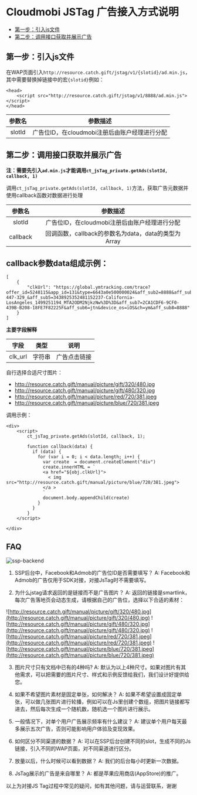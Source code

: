 # Cloudmobi JSTag 广告接入方式说明

* [第一步：引入js文件](#引入js文件)
* [第二步：调用接口获取并展示广告](#调用接口获取并展示广告)

## 第一步：引入js文件

在WAP页面引入`http://resource.catch.gift/jstag/v1/{slotid}/ad.min.js`，其中需要替换掉链接中的宏`{slotid}`例如：

```
<head>
    <script src="http://resource.catch.gift/jstag/v1/8888/ad.min.js"></script>
</head>   
```
| 参数名 | 参数描述 |
| :--: | :--: |
| slotId | 广告位ID，在cloudmobi注册后由账户经理进行分配 |

## 第二步：调用接口获取并展示广告


__注：需要先引入`ad.min.js`才能调用`ct_jsTag_private.getAds(slotId, callback, 1)`__

调用`ct_jsTag_private.getAds(slotId, callback, 1)`方法，获取广告元数据并使用callback函数对数据进行处理

| 参数名 | 参数描述 |
| :--: | :--: |
| slotId | 广告位ID，在cloudmobi注册后由账户经理进行分配 |
| callback | 回调函数，callback的参数名为data，data的类型为Array |

callback参数data组成示例：
----

```
[
    {
        "clkUrl": "https://global.ymtracking.com/trace?offer_id=5248115&app_id=131&type=6643a0e500000024&aff_sub2=8888&aff_sub3=US_svm_&aff_sub4=696-447-329_&aff_sub5=3438925352481152237-California-LosAngeles_1499251194_MTA2ODM2NjkzNw%3D%3D&aff_sub7=2CA1CDF6-9CF0-439B-B208-18FE7F82225F&aff_sub6=jtn&device_os=iOS&ch=ym&aff_sub8=8888"
    }
]
```

__主要字段解释__

|字段| 类型| 说明|
|:-:|:--:|:---:|
|clk_url|字符串|广告点击链接|


自行选择合适尺寸图片：

* http://resource.catch.gift/manual/picture/gift/320/480.jpg
* http://resource.catch.gift/manual/picture/gift/480/320.jpg
* http://resource.catch.gift/manual/picture/red/720/381.jpeg
* http://resource.catch.gift/manual/picture/blue/720/381.jpeg

调用示例：

```
<div>
    <script>
        ct_jsTag_private.getAds(slotId, callback, 1);

        function callback(data) {
          if (data) {
            for (var i = 0; i < data.length; i++) {
              var create  = document.createElement("div")
              create.innerHTML = `
              <a href="${obj.clkUrl}">
                < img src="http://resource.catch.gift/manual/picture/blue/720/381.jpeg">
              </a >
              `
              document.body.appendChild(create)
            }
          }
        }
    </script>
    
</div>

```

## FAQ

![ssp-backend](https://user-images.githubusercontent.com/5916447/28417259-02be5252-6d8a-11e7-8823-1dc1e4bb302f.png)
1. SSP后台中，Facebook和Admob的广告位ID是否需要填写？
A: Facebook和Admob的广告仅用于SDK对接，对接JsTag时不需要填写。

2. 为什么jstag请求返回的是链接而不是广告图片？
A: 返回的链接是smartlink，每次广告落地页会动态生成，请根据自己的广告位，选择以下合适的素材：

![http://resource.catch.gift/manual/picture/gift/320/480.jpg](http://resource.catch.gift/manual/picture/gift/320/480.jpg)
![http://resource.catch.gift/manual/picture/gift/480/320.jpg](http://resource.catch.gift/manual/picture/gift/480/320.jpg)
![http://resource.catch.gift/manual/picture/red/720/381.jpeg](http://resource.catch.gift/manual/picture/red/720/381.jpeg)
![http://resource.catch.gift/manual/picture/blue/720/381.jpeg](http://resource.catch.gift/manual/picture/blue/720/381.jpeg)

3. 图片尺寸只有文档中已有的4种吗?
A: 默认为以上4种尺寸。如果对图片有其他需求，可以把需要的图片尺寸、样式和示例反馈给我们，我们设计好提供给您。

4. 如果不希望图片素材是固定单张，如何解决？
A: 如果不希望设置成固定单张，可以做几张图片进行轮播，例如可以在Js里创建个数组，把图片链接都写进去，然后每次生成一个随机数，随机选一个图片进行展示。

5. 一般情况下，对单个用户广告展示频率有什么建议？
A: 建议单个用户每天最多展示五次广告，否则可能影响用户体验及变现效果。

6. 如何区分不同渠道的数据？
A: 可以在SSP后台创建不同的slot，生成不同的Js链接，引入不同的WAP页面，对不同渠道进行区分。

7. 放量以后，什么时候可以看到数据？
A: 我们的后台每小时更新一次数据。

8. JsTag展示的广告是来自哪里？
A: 都是苹果应用商店(AppStore)的推广。

以上为对接JS Tag过程中常见的疑问，如有其他问题，请与运营联系，谢谢
